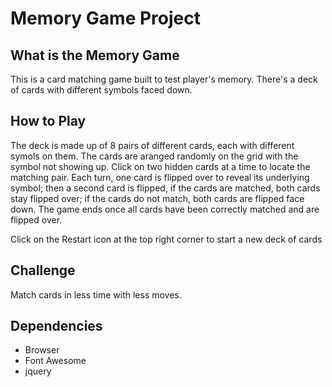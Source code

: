 # Memory Game Project

## What is the Memory Game
This is a card matching game built to test player's memory. There's a deck of cards with different symbols faced down. 

## How to Play
The deck is made up of 8 pairs of different cards, each with different symols on them. The cards are aranged randomly on the grid with the symbol not showing up. Click on two hidden cards at a time to locate the matching pair. Each turn, one card is flipped over to reveal its underlying symbol; then a second card is flipped, if the cards are matched, both cards stay flipped over; if the cards do not match, both cards are flipped face down.
The game ends once all cards have been correctly matched and are flipped over.

Click on the Restart icon at the top right corner to start a new deck of cards

## Challenge
Match cards in less time with less moves.

## Dependencies
- Browser
- Font Awesome
- jquery